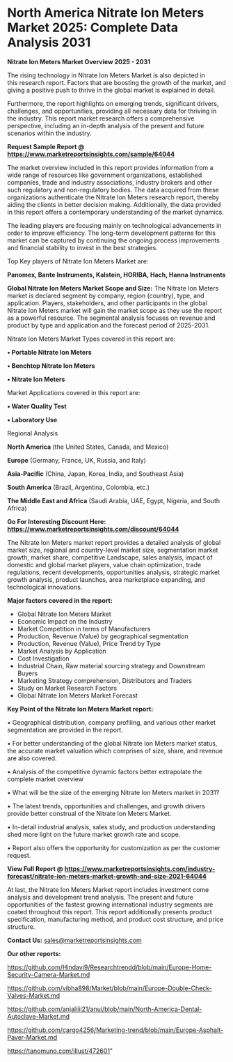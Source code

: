 # North America Nitrate Ion Meters Market 2025: Complete Data Analysis 2031

<Strong> Nitrate Ion Meters Market Overview 2025 - 2031</strong>

The rising technology in Nitrate Ion Meters Market is also depicted in this research report. Factors that are boosting the growth of the market, and giving a positive push to thrive in the global market is explained in detail.

Furthermore, the report highlights on emerging trends, significant drivers, challenges, and opportunities, providing all necessary data for thriving in the industry. This report market research offers a comprehensive perspective, including an in-depth analysis of the present and future scenarios within the industry.

<strong>Request Sample Report @ <a href=https://www.marketreportsinsights.com/sample/64044>https://www.marketreportsinsights.com/sample/64044</a></strong>

The market overview included in this report provides information from a wide range of resources like government organizations, established companies, trade and industry associations, industry brokers and other such regulatory and non-regulatory bodies. The data acquired from these organizations authenticate the Nitrate Ion Meters research report, thereby aiding the clients in better decision making. Additionally, the data provided in this report offers a contemporary understanding of the market dynamics.

The leading players are focusing mainly on technological advancements in order to improve efficiency. The long-term development patterns for this market can be captured by continuing the ongoing process improvements and financial stability to invest in the best strategies.

Top Key players of Nitrate Ion Meters Market are:

<strong>Panomex, Bante Instruments, Kalstein, HORIBA, Hach, Hanna Instruments</strong>

<strong><b>Global Nitrate Ion Meters Market Scope and Size:</b></strong>
The Nitrate Ion Meters market is declared segment by company, region (country), type, and application. Players, stakeholders, and other participants in the global Nitrate Ion Meters market will gain the market scope as they use the report as a powerful resource. The segmental analysis focuses on revenue and product by type and application and the forecast period of 2025-2031.

Nitrate Ion Meters Market Types covered in this report are:

<strong>• Portable Nitrate Ion Meters

• Benchtop Nitrate Ion Meters

• Nitrate Ion Meters</strong>

Market Applications covered in this report are:

<strong>• Water Quality Test

• Laboratory Use</strong> 

Regional Analysis

<strong>North America</strong> (the United States, Canada, and Mexico)

<strong>Europe</strong> (Germany, France, UK, Russia, and Italy)

<strong>Asia-Pacific</strong> (China, Japan, Korea, India, and Southeast Asia)

<strong>South America</strong> (Brazil, Argentina, Colombia, etc.)

<strong>The Middle East and Africa</strong> (Saudi Arabia, UAE, Egypt, Nigeria, and South Africa)

<strong>Go For Interesting Discount Here: <a href=https://www.marketreportsinsights.com/discount/64044>https://www.marketreportsinsights.com/discount/64044</a></strong>

The Nitrate Ion Meters market report provides a detailed analysis of global market size, regional and country-level market size, segmentation market growth, market share, competitive Landscape, sales analysis, impact of domestic and global market players, value chain optimization, trade regulations, recent developments, opportunities analysis, strategic market growth analysis, product launches, area marketplace expanding, and technological innovations.

<strong><b>Major factors covered in the report:</b></strong>
<ul>
  <li>Global Nitrate Ion Meters Market </li>
  <li>Economic Impact on the Industry</li>
  <li>Market Competition in terms of Manufacturers</li>
  <li>Production, Revenue (Value) by geographical segmentation</li>
  <li>Production, Revenue (Value), Price Trend by Type</li>
  <li>Market Analysis by Application</li>
  <li>Cost Investigation</li>
  <li>Industrial Chain, Raw material sourcing strategy and Downstream Buyers</li>
  <li>Marketing Strategy comprehension, Distributors and Traders</li>
  <li>Study on Market Research Factors</li>
  <li>Global Nitrate Ion Meters Market Forecast</li>
</ul>

<strong><b>Key Point of the Nitrate Ion Meters Market report:</b></strong>

• Geographical distribution, company profiling, and various other market segmentation are provided in the report.

• For better understanding of the global Nitrate Ion Meters market status, the accurate market valuation which comprises of size, share, and revenue are also covered.

• Analysis of the competitive dynamic factors better extrapolate the complete market overview

• What will be the size of the emerging Nitrate Ion Meters market in 2031?

• The latest trends, opportunities and challenges, and growth drivers provide better construal of the Nitrate Ion Meters Market.

• In-detail industrial analysis, sales study, and production understanding shed more light on the future market growth rate and scope.

• Report also offers the opportunity for customization as per the customer request.

<strong><b>View Full Report @ <a href=https://www.marketreportsinsights.com/industry-forecast/nitrate-ion-meters-market-growth-and-size-2021-64044>https://www.marketreportsinsights.com/industry-forecast/nitrate-ion-meters-market-growth-and-size-2021-64044</a></b></strong>


At last, the Nitrate Ion Meters Market report includes investment come analysis and development trend analysis. The present and future opportunities of the fastest growing international industry segments are coated throughout this report. This report additionally presents product specification, manufacturing method, and product cost structure, and price structure.

<strong>Contact Us:</strong>
sales@marketreportsinsights.com

<strong>Our other reports:</strong>

<a href=https://github.com/Hindavi9/Researchtrendd/blob/main/Europe-Home-Security-Camera-Market.md>https://github.com/Hindavi9/Researchtrendd/blob/main/Europe-Home-Security-Camera-Market.md</a>

<a href=https://github.com/vibha898/Market/blob/main/Europe-Double-Check-Valves-Market.md>https://github.com/vibha898/Market/blob/main/Europe-Double-Check-Valves-Market.md</a>

<a href=https://github.com/anjaliiii21/anui/blob/main/North-America-Dental-Autoclave-Market.md>https://github.com/anjaliiii21/anui/blob/main/North-America-Dental-Autoclave-Market.md</a>

<a href=https://github.com/cargo4256/Marketing-trend/blob/main/Europe-Asphalt-Paver-Market.md>https://github.com/cargo4256/Marketing-trend/blob/main/Europe-Asphalt-Paver-Market.md</a>

<a href=https://tanomuno.com/illust/472601>https://tanomuno.com/illust/472601</a>"
